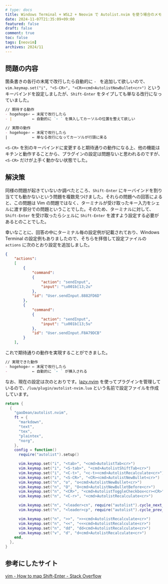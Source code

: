 ```yaml
---
# type: docs 
title: Windows Terminal + WSL2 + Neovim で Autolist.nvim を使う場合のメモ
date: 2024-11-07T21:35:09+09:00
featured: false
draft: false
comment: true
toc: false
tags: [neovim]
archives: 2024/11
---
```


## 問題の内容

箇条書きの各行の末尾で改行したら自動的に `- ` を追加して欲しいので、`vim.keymap.set("i", "<S-CR>", "<CR><cmd>AutolistNewBullet<cr>")` というキーバインドを設定しましたが、`Shift-Enter` をタイプしても単なる改行になっていました。

```md
// 期待する動作
- hogehoge⏎ ← 末尾で改行したら
- |         ← 自動的に `- ` を挿入してカーソルの位置を整えて欲しい

// 実際の動作
- hogehoge⏎ ← 末尾で改行したら
|           ← 単なる改行になってカーソルが行頭に来る
```

`<S-CR>` を別のキーバインドに変更すると期待通りの動作になる上、他の機能はキチンと動作することから、プラグインの設定は問題ないと思われるのですが、`<S-CR>` だけが上手く動かない状態でした。

## 解決策

同様の問題が起きていないか調べたところ、`Shift-Enter` にキーバインドを割り当てても動かないという問題を複数見つけました。それらの問題への回答によると、この問題は Vim の問題ではなく、ターミナルが受け取ったキー入力をシェルに渡す部分での問題ということでした。そのため、ターミナルに対して、`Shift-Enter` を受け取ったらシェルに `Shift-Enter` を渡すよう設定する必要があるとのことでした。

幸いなことに、回答の中にターミナル毎の設定例が記載されており、Windows Terminal の設定例もありましたので、そちらを拝借して設定ファイルの `actions` に次のとおり設定を追加しました。

```json
{
    "actions": 
    [
        {
            "command": 
            {
                "action": "sendInput",
                "input": "\u001b[13;2u"
            },
            "id": "User.sendInput.8882FD6D"
        },
        {
            "command": 
            {
                "action": "sendInput",
                "input": "\u001b[13;5u"
            },
            "id": "User.sendInput.F8A79DCB"
        }
    ],

```

これで期待通りの動作を実現することができました。

```md
// 実現できた動作
- hogehoge⏎ ← 末尾で改行したら
-           ← 自動的に `- ` が挿入される
```

なお、現在の設定は次のとおりです。[lazy.nvim](https://github.com/folke/lazy.nvim) を使ってプラグインを管理しているので、`/lua/plugin/autolist-nvim.lua` という名前で設定ファイルを作成しています。

```lua
return {
  {
    "gaoDean/autolist.nvim",
    ft = {
      "markdown",
      "text",
      "tex",
      "plaintex",
      "norg",
    },
    config = function()
      require("autolist").setup()

      vim.keymap.set("i", "<tab>", "<cmd>AutolistTab<cr>")
      vim.keymap.set("i", "<S-tab>", "<cmd>AutolistShiftTab<cr>")
      vim.keymap.set("i", "<C-t>", "<c-t><cmd>AutolistRecalculate<cr>") -- an example of using <c-t> to indent
      vim.keymap.set("i", "<S-CR>", "<CR><cmd>AutolistNewBullet<cr>")
      vim.keymap.set("n", "o", "o<cmd>AutolistNewBullet<cr>")
      vim.keymap.set("n", "O", "O<cmd>AutolistNewBulletBefore<cr>")
      vim.keymap.set("n", "<CR>", "<cmd>AutolistToggleCheckbox<cr><CR>")
      vim.keymap.set("n", "<C-r>", "<cmd>AutolistRecalculate<cr>")

      vim.keymap.set("n", "<leader>cn", require("autolist").cycle_next_dr, { expr = true })
      vim.keymap.set("n", "<leader>cp", require("autolist").cycle_prev_dr, { expr = true })

      vim.keymap.set("n", ">>", ">><cmd>AutolistRecalculate<cr>")
      vim.keymap.set("n", "<<", "<<<cmd>AutolistRecalculate<cr>")
      vim.keymap.set("n", "dd", "dd<cmd>AutolistRecalculate<cr>")
      vim.keymap.set("v", "d", "d<cmd>AutolistRecalculate<cr>")
    end,
  },
}
  ```

## 参考にしたサイト

[vim - How to map Shift-Enter - Stack Overflow](https://stackoverflow.com/questions/16359878/how-to-map-shift-enter)
